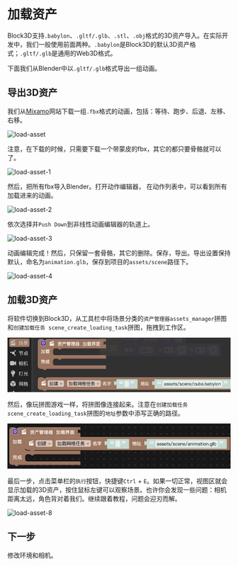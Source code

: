 # 加载资产



Block3D支持`.babylon`、`.gltf/.glb`、`.stl`、`.obj`格式的3D资产导入。在实际开发中，我们一般使用前面两种。`.babylon`是Block3D的默认3D资产格式；`.gltf/.glb`是通用的Web3D格式。

下面我们从Blender中以`.gltf/.glb`格式导出一组动画。

## 导出3D资产

我们从[Mixamo](https://www.mixamo.com/)网站下载一组`.fbx`格式的动画，包括：等待、跑步、后退、左移、右移。

![load-asset](https://cdn.zjbku.com/start/load-asset.jpg)

注意，在下载的时候，只需要下载一个带蒙皮的fbx，其它的都只要骨骼就可以了。

![load-asset-1](https://cdn.zjbku.com/start/load-asset-1.jpg)

然后，把所有fbx导入Blender。打开动作编辑器， 在动作列表中，可以看到所有加载进来的动画。

![load-asset-2](https://cdn.zjbku.com/start/load-asset-2.jpg)

依次选择并`Push Down`到非线性动画编辑器的轨道上。

![load-asset-3](https://cdn.zjbku.com/start/load-asset-3.jpg)

动画编辑完成！然后，只保留一套骨骼，其它的删除。保存，导出。导出设置保持默认，命名为`animation.glb`，保存到项目的`assets/scene`路径下。

![load-asset-4](https://cdn.zjbku.com/start/load-asset-4.jpg)

## 加载3D资产

将软件切换到Block3D，从工具栏中将场景分类的`资产管理器assets_manager`拼图和`创建加载任务 scene_create_loading_task`拼图，拖拽到工作区。

![load-asset-5-1](/img/start/scene-assets.jpg)

然后，像玩拼图游戏一样，将拼图像连接起来。注意在`创建加载任务 scene_create_loading_task`拼图的`地址`参数中添写正确的路径。

![load-asset-5-1](/img/start/scene-assets-1.jpg)

最后一步，点击菜单栏的`执行`按钮，快捷键`Ctrl` + `E`。如果一切正常，视图区就会显示加载的3D资产，按住鼠标左键可以观察场景。也许你会发现一些问题：相机距离太远，角色背对着我们。继续跟着教程，问题会迎刃而解。

![load-asset-8](https://cdn.zjbku.com/start/load-asset-8.jpg)


## 下一步

修改环境和相机。


